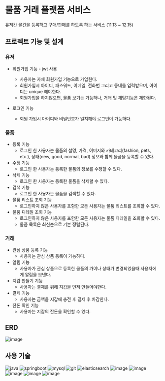 # 물품 거래 플랫폼 서비스
유저간 물건을 등록하고 구매/판매를 하도록 하는 서비스 (11.13 ~ 12.15)

## 프로젝트 기능 및 설계

### 유저
* 회원가입 기능 - jwt 사용
  * 사용자는 자체 회원가입 기능으로 가입힌다.
  * 회원가입시 아이디, 패스워드, 이메일, 전화번 그리고 동네를 입력받으며, 아이디는 unique 해야한다.
  * 회원가입을 하지않으면, 물품 보기는 가능하나, 거래 및 채팅기능은 제한된다.


* 로그인 기능
  * 회원 가입시 아이디와 비밀번호가 일치해야 로그인이 가능하다.


  
### 물품
* 등록 기능
  *  로그인 한 사용자는 물품의 설명, 가격, 이미지와 카테고리(fashion, pets, etc.), 상태(new, good, normal, bad) 정보와 함께 물픔을 등록할 수 있다.
* 수정 기능
  * 로그인 한 사용자는 등록한 물품의 정보를 수정할 수 있다.
* 삭제 기능
  * 로그인 한 사용자는 등록한 물품을 삭제할 수 있다.
* 검색 기능
  * 로그인 한 사용자는 물품을 검색할 수 있다.
* 물품 리스트 조회 기능
  * 로그인하지 않은 사용자를 포함한 모든 사용자는 물품 리스트를 조회할 수 있다.
* 물품 디테일 조회 기능
  * 로그인하지 않은 사용자를 포함한 모든 사용자는 물품 디테일을 조회할 수 있다.
  * 물품 목록은 최신순으로 기본 정렬된다.


### 거래
* 관심 상품 등록 기능
  * 사용자는 관심 상품 등록이 가능하다.
* 알림 기능
  * 사용자가 관심 상품으로 등록한 물품의 가이나 상태가 변경되었을때 사용자에게 알림을 보낸다.
* 지갑 만들기 기능
  * 사용자는 결제를 위해 지갑을 먼저 만들어야한다.
* 결제 기능
  * 사용자는 금액을 지갑에 충전 후 결제 후 차감한다.
* 잔돈 확인 기능
  * 사용자는 지갑의 잔돈을 확인할 수 있다.




## ERD
![image](https://github.com/Tonynology/Ecommerce/assets/36941592/e4b5fe77-d6f3-4295-a262-6c172198babc)


## 사용 기술

![java](https://github.com/Tonynology/Ecommerce/assets/36941592/4355c541-60ff-4f6c-b790-46e6c99b9142)
![springboot](https://github.com/Tonynology/Ecommerce/assets/36941592/5d6e038d-a39d-49bf-9537-71d8d7898023)
![mysql](https://github.com/Tonynology/Ecommerce/assets/36941592/04d33c4d-3d69-461d-8082-3c7fc4588eb7)
![git](https://github.com/Tonynology/Ecommerce/assets/36941592/e214ae07-79c3-4ac3-91eb-b6760ca4984a)
![elasticsearch](https://github.com/Tonynology/Ecommerce/assets/36941592/2a822fc3-f7fb-469d-bf97-bda60d4ca78d)
![image](https://github.com/Tonynology/Ecommerce/assets/36941592/3b57a5f6-f185-4159-8e21-f12ab6d35b38)
![image](https://github.com/Tonynology/Ecommerce/assets/36941592/6d9e8842-4b0e-4838-ba44-dd20295cceb3)
![image](https://github.com/Tonynology/Ecommerce/assets/36941592/b2390b54-48c8-436a-9be0-1b9558987246)
![image](https://github.com/Tonynology/Ecommerce/assets/36941592/54649a35-c24e-4e35-ae9c-e656649772c8)
![image](https://github.com/Tonynology/Ecommerce/assets/36941592/eea4c105-c297-4713-89b0-10001fd92595)